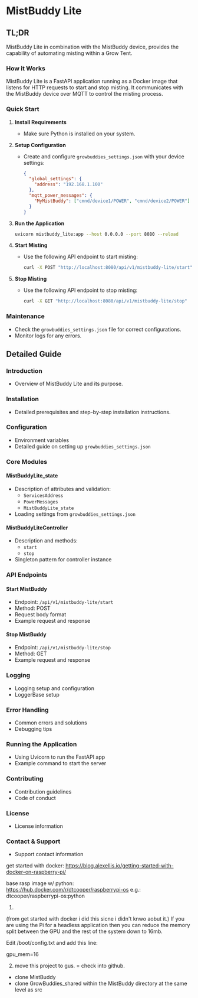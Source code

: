 
# MistBuddy Lite

## TL;DR

MistBuddy Lite in combination with the MistBuddy device, provides the capability of automating misting within a Grow Tent.

### How it Works
MistBuddy Lite is a FastAPI application running as a Docker image that listens for HTTP requests to start and stop misting. It communicates with the MistBuddy device over MQTT to control the misting process.

### Quick Start

1. **Install Requirements**
   - Make sure Python is installed on your system.

2. **Setup Configuration**
   - Create and configure `growbuddies_settings.json` with your device settings:
     ```json
     {
       "global_settings": {
         "address": "192.168.1.100"
       },
       "mqtt_power_messages": {
         "MyMistBuddy": ["cmnd/device1/POWER", "cmnd/device2/POWER"]
       }
     }
     ```

3. **Run the Application**
   ```sh
   uvicorn mistbuddy_lite:app --host 0.0.0.0 --port 8080 --reload
   ```

4. **Start Misting**
   - Use the following API endpoint to start misting:
     ```sh
     curl -X POST "http://localhost:8080/api/v1/mistbuddy-lite/start" -H "Content-Type: application/json" -d '{"duration_on": 30, "name": "MyMistBuddy"}'
     ```

5. **Stop Misting**
   - Use the following API endpoint to stop misting:
     ```sh
     curl -X GET "http://localhost:8080/api/v1/mistbuddy-lite/stop"
     ```

### Maintenance
- Check the `growbuddies_settings.json` file for correct configurations.
- Monitor logs for any errors.

## Detailed Guide

### Introduction
- Overview of MistBuddy Lite and its purpose.

### Installation
- Detailed prerequisites and step-by-step installation instructions.

### Configuration
- Environment variables
- Detailed guide on setting up `growbuddies_settings.json`

### Core Modules

#### MistBuddyLite_state
- Description of attributes and validation:
  - `ServicesAddress`
  - `PowerMessages`
  - `MistBuddyLite_state`
- Loading settings from `growbuddies_settings.json`

#### MistBuddyLiteController
- Description and methods:
  - `start`
  - `stop`
- Singleton pattern for controller instance

### API Endpoints

#### Start MistBuddy
- Endpoint: `/api/v1/mistbuddy-lite/start`
- Method: POST
- Request body format
- Example request and response

#### Stop MistBuddy
- Endpoint: `/api/v1/mistbuddy-lite/stop`
- Method: GET
- Example request and response

### Logging
- Logging setup and configuration
- LoggerBase setup

### Error Handling
- Common errors and solutions
- Debugging tips

### Running the Application
- Using Uvicorn to run the FastAPI app
- Example command to start the server

### Contributing
- Contribution guidelines
- Code of conduct

### License
- License information

### Contact & Support
- Support contact information


get started with docker: https://blog.alexellis.io/getting-started-with-docker-on-raspberry-pi/

base rasp image w/ python: https://hub.docker.com/r/dtcooper/raspberrypi-os  e.g.: dtcooper/raspberrypi-os:python

1.

(from get started with docker i did this sicne i didn't knwo aobut it.)
If you are using the Pi for a headless application then you can reduce the memory split between the GPU and the rest of the system down to 16mb.

Edit /boot/config.txt and add this line:

gpu_mem=16

2. move this project to gus.
= check into github.
- clone MistBuddy
- clone GrowBuddies_shared within the MistBuddy directory at the same level as src